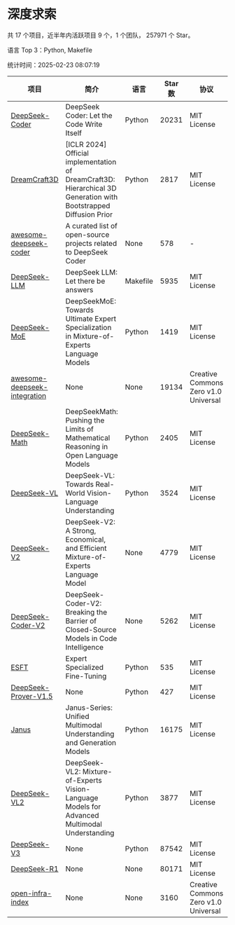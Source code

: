# 深度求索

共 17 个项目，近半年内活跃项目 9 个，1 个团队， 257971 个 Star。

语言 Top 3：Python, Makefile

统计时间：2025-02-23 08:07:19

| 项目 | 简介 | 语言 | Star 数 | 协议 | 创建时间 | 最后更新时间 | 最后提交时间 |
| --- | --- | --- | --- | --- | --- | --- | --- |
| [DeepSeek-Coder](https://github.com/deepseek-ai/DeepSeek-Coder) | DeepSeek Coder: Let the Code Write Itself | Python | 20231 | MIT License | 2023-10-20 | 2025-02-23 | 2024-05-21 |
| [DreamCraft3D](https://github.com/deepseek-ai/DreamCraft3D) | [ICLR 2024] Official implementation of DreamCraft3D: Hierarchical 3D Generation with Bootstrapped Diffusion Prior | Python | 2817 | MIT License | 2023-10-23 | 2025-02-23 | 2024-08-21 |
| [awesome-deepseek-coder](https://github.com/deepseek-ai/awesome-deepseek-coder) | A curated list of open-source projects related to DeepSeek Coder | None | 578 | - | 2023-11-06 | 2025-02-23 | 2024-04-03 |
| [DeepSeek-LLM](https://github.com/deepseek-ai/DeepSeek-LLM) | DeepSeek LLM: Let there be answers | Makefile | 5935 | MIT License | 2023-11-29 | 2025-02-23 | 2024-02-04 |
| [DeepSeek-MoE](https://github.com/deepseek-ai/DeepSeek-MoE) | DeepSeekMoE: Towards Ultimate Expert Specialization in Mixture-of-Experts Language Models | Python | 1419 | MIT License | 2024-01-02 | 2025-02-23 | 2024-01-16 |
| [awesome-deepseek-integration](https://github.com/deepseek-ai/awesome-deepseek-integration) | None | None | 19134 | Creative Commons Zero v1.0 Universal | 2024-01-11 | 2025-02-23 | 2025-02-21 |
| [DeepSeek-Math](https://github.com/deepseek-ai/DeepSeek-Math) | DeepSeekMath: Pushing the Limits of Mathematical Reasoning in Open Language Models | Python | 2405 | MIT License | 2024-02-05 | 2025-02-22 | 2024-04-15 |
| [DeepSeek-VL](https://github.com/deepseek-ai/DeepSeek-VL) | DeepSeek-VL: Towards Real-World Vision-Language Understanding | Python | 3524 | MIT License | 2024-03-07 | 2025-02-23 | 2024-04-24 |
| [DeepSeek-V2](https://github.com/deepseek-ai/DeepSeek-V2) | DeepSeek-V2: A Strong, Economical, and Efficient Mixture-of-Experts Language Model | None | 4779 | MIT License | 2024-04-22 | 2025-02-23 | 2024-09-25 |
| [DeepSeek-Coder-V2](https://github.com/deepseek-ai/DeepSeek-Coder-V2) | DeepSeek-Coder-V2: Breaking the Barrier of Closed-Source Models in Code Intelligence | None | 5262 | MIT License | 2024-06-14 | 2025-02-23 | 2024-09-24 |
| [ESFT](https://github.com/deepseek-ai/ESFT) | Expert Specialized Fine-Tuning | Python | 535 | MIT License | 2024-07-04 | 2025-02-22 | 2024-09-22 |
| [DeepSeek-Prover-V1.5](https://github.com/deepseek-ai/DeepSeek-Prover-V1.5) | None | Python | 427 | MIT License | 2024-08-15 | 2025-02-23 | 2024-08-16 |
| [Janus](https://github.com/deepseek-ai/Janus) | Janus-Series: Unified Multimodal Understanding and Generation Models | Python | 16175 | MIT License | 2024-10-18 | 2025-02-23 | 2025-02-01 |
| [DeepSeek-VL2](https://github.com/deepseek-ai/DeepSeek-VL2) | DeepSeek-VL2: Mixture-of-Experts Vision-Language Models for Advanced Multimodal Understanding | Python | 3877 | MIT License | 2024-12-13 | 2025-02-23 | 2025-02-20 |
| [DeepSeek-V3](https://github.com/deepseek-ai/DeepSeek-V3) | None | Python | 87542 | MIT License | 2024-12-26 | 2025-02-23 | 2025-02-18 |
| [DeepSeek-R1](https://github.com/deepseek-ai/DeepSeek-R1) | None | None | 80171 | MIT License | 2025-01-20 | 2025-02-23 | 2025-02-18 |
| [open-infra-index](https://github.com/deepseek-ai/open-infra-index) | None | None | 3160 | Creative Commons Zero v1.0 Universal | 2025-02-21 | 2025-02-23 | 2025-02-21 |
